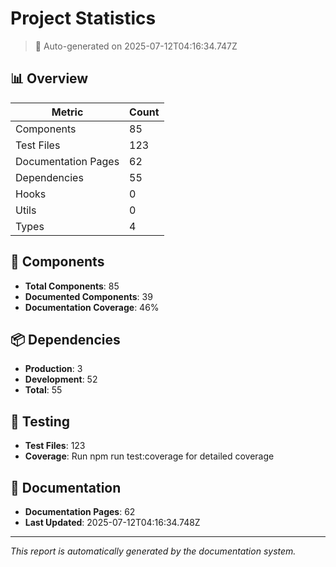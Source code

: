 # Project Statistics

> 🤖 Auto-generated on 2025-07-12T04:16:34.747Z

## 📊 Overview

| Metric              | Count |
| ------------------- | ----- |
| Components          | 85    |
| Test Files          | 123   |
| Documentation Pages | 62    |
| Dependencies        | 55    |
| Hooks               | 0     |
| Utils               | 0     |
| Types               | 4     |

## 🧩 Components

- **Total Components**: 85
- **Documented Components**: 39
- **Documentation Coverage**: 46%

## 📦 Dependencies

- **Production**: 3
- **Development**: 52
- **Total**: 55

## 🧪 Testing

- **Test Files**: 123
- **Coverage**: Run npm run test:coverage for detailed coverage

## 📝 Documentation

- **Documentation Pages**: 62
- **Last Updated**: 2025-07-12T04:16:34.748Z

---

_This report is automatically generated by the documentation system._
